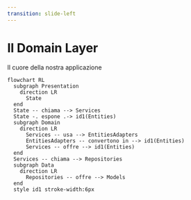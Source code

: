 ```yaml
---
transition: slide-left
---
```


# Il Domain Layer
Il cuore della nostra applicazione

```mermaid
flowchart RL
  subgraph Presentation
    direction LR
      State
  end
  State -- chiama --> Services
  State -. espone .-> id1(Entities)
  subgraph Domain
    direction LR
      Services -- usa --> EntitiesAdapters
      EntitiesAdapters -- convertono in --> id1(Entities)
      Services -- offre --> id1(Entities)
  end
  Services -- chiama --> Repositories 
  subgraph Data
    direction LR
      Repositories -- offre --> Models 
  end
  style id1 stroke-width:6px
```

<!-- 
Snoccioliamo un po' di teoria per avvicinarci sempre di più alla pratica.
Innanzitutto va capito che ogni riquadro rappresenta una "categoria" di classi.
Guardiamo il riquadro più a sinistra: Entities. L'ho messo thick perché rappresenta
il vero cuore dell'applicazione. In un mondo ideale, sarebbe magnifico toccare queste classi il meno possibile.
Di fatto queste classi rappresentano il cuore dei requisiti e del dominio dell'applicativo che stiamo realizzando.

L'idea chiave per una buona architettura è quella di disaccoppiare il software al fine di:
  - iniettare questa classe tramite lo state presso il presentation layer
E CONTEMPORANEAMENTE
  - ottenere questa classe tramite risorse esterne con il data layer

Ormai abbiamo capito che le repository ci ritornano un oggetto che noi chiamiamo "Model" e che rappresenta bene o male
la risposta che ci arriva da una risorsa esterna.
Ecco perché abbiamo una classe intermedia, che io qui chiamo "EntitiesAdapters". Lo scopo è proprio quello di convertire la risorsa esterna
in qualcosa di interno. In uno stato che è sempre rappresentabile, e che è "sicuro" rispetto ai requisiti richiesti.

Il presentation layer può accedere al core dell'app _solo_ tramite servizi. Quello che in questo schema è indicato come "State" altro non è che il nostro
"stato", che sappiamo essere gestito da Riverpod. In poche parole, "State" sono i "Provider" che abbiamo definito.

Alla fine il compito del provider è quello di prendere una classe di dominio ed esporla. Per farlo, deve usare i servizi. Fine.

Notate come ogni classe qui dentro ha la sua precisa responsabilità.
-->
